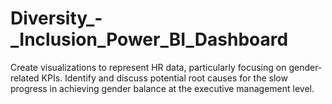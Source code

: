 # Diversity_-_Inclusion_Power_BI_Dashboard
Create visualizations to represent HR data, particularly focusing on gender-related KPIs. Identify and discuss potential root causes for the slow progress in achieving gender balance at the executive management level.
